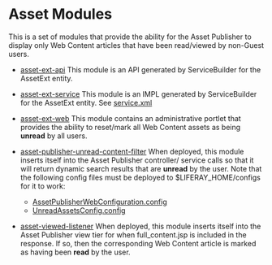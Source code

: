 # Asset Modules

This is a set of modules that provide the ability for the Asset Publisher to
display only Web Content articles that have been read/viewed by non-Guest users.

- [asset-ext-api](asset-ext-api) This module is an API generated by
ServiceBuilder for the AssetExt entity.

- [asset-ext-service](asset-ext-service) This module is an IMPL generated by
ServiceBuilder for the AssetExt entity. See [service.xml](asset-ext-service/service.xml)

- [asset-ext-web](asset-ext-web) This module contains an administrative portlet
that provides the ability to reset/mark all Web Content assets as being
**unread** by all users.

- [asset-publisher-unread-content-filter](asset-publisher-unread-content-filter) When
deployed, this module inserts itself into the Asset Publisher controller/
service calls so that it will return dynamic search results that are **unread**
by the user. Note that the following config files must be deployed to
$LIFERAY_HOME/configs for it to work:

    - [AssetPublisherWebConfiguration.config](../../configs/common/osgi/configs/com.liferay.asset.publisher.web.internal.configuration.AssetPublisherWebConfiguration.config)
    - [UnreadAssetsConfig.config](../../configs/common/osgi/configs/com.liferay.asset.publisher.unread.content.filter.internal.UnreadAssetsConfig.config)

- [asset-viewed-listener](asset-viewed-listener) When deployed, this module
inserts itself into the Asset Publisher view tier for when full_content.jsp is
included in the response. If so, then the corresponding Web Content article is
marked as having been **read** by the user.